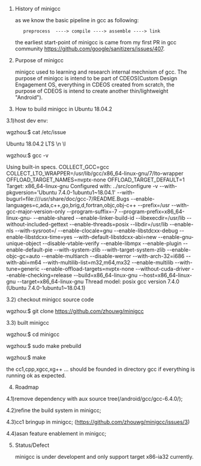1) History of minigcc

   as we know the basic pipeline in gcc as following:
          
          preprocess  ----> compile ----> assemble ----> link

   the earliest start-point of minigcc is came from my first PR in gcc community https://github.com/google/sanitizers/issues/407.
   
  
2) Purpose of minigcc

   minigcc used to learning and research internal mechnism of gcc. The purpose of minigcc is intend to be part of CDEOS(Custom Design Engagement OS, everything in CDEOS created from scratch, the purpose of CDEOS is intend to create another thin/lightweight "Android").


3) How to build minigcc in Ubuntu 18.04.2

3.1)host dev env:

wgzhou:$ cat /etc/issue

Ubuntu 18.04.2 LTS \n \l

wgzhou:$ gcc -v

Using built-in specs.
COLLECT_GCC=gcc
COLLECT_LTO_WRAPPER=/usr/lib/gcc/x86_64-linux-gnu/7/lto-wrapper
OFFLOAD_TARGET_NAMES=nvptx-none
OFFLOAD_TARGET_DEFAULT=1
Target: x86_64-linux-gnu
Configured with: ../src/configure -v --with-pkgversion='Ubuntu 7.4.0-1ubuntu1~18.04.1' --with-bugurl=file:///usr/share/doc/gcc-7/README.Bugs --enable-languages=c,ada,c++,go,brig,d,fortran,objc,obj-c++ --prefix=/usr --with-gcc-major-version-only --program-suffix=-7 --program-prefix=x86_64-linux-gnu- --enable-shared --enable-linker-build-id --libexecdir=/usr/lib --without-included-gettext --enable-threads=posix --libdir=/usr/lib --enable-nls --with-sysroot=/ --enable-clocale=gnu --enable-libstdcxx-debug --enable-libstdcxx-time=yes --with-default-libstdcxx-abi=new --enable-gnu-unique-object --disable-vtable-verify --enable-libmpx --enable-plugin --enable-default-pie --with-system-zlib --with-target-system-zlib --enable-objc-gc=auto --enable-multiarch --disable-werror --with-arch-32=i686 --with-abi=m64 --with-multilib-list=m32,m64,mx32 --enable-multilib --with-tune=generic --enable-offload-targets=nvptx-none --without-cuda-driver --enable-checking=release --build=x86_64-linux-gnu --host=x86_64-linux-gnu --target=x86_64-linux-gnu
Thread model: posix
gcc version 7.4.0 (Ubuntu 7.4.0-1ubuntu1~18.04.1)


3.2) checkout minigcc source code

wgzhou:$ git clone https://github.com/zhouwg/minigcc

3.3) built minigcc

wgzhou:$ cd minigcc


wgzhou:$ sudo make prebuild


wgzhou:$ make 


the cc1,cpp,xgcc,xg++ ... should be founded in directory gcc if everything is running ok as expected.



4) Roadmap

4.1)remove dependency with aux source tree(/android/gcc/gcc-6.4.0/);

4.2)refine the build system in minigcc;

4.3)cc1 bringup in minigcc; (https://github.com/zhouwg/minigcc/issues/3)

4.4)asan feature enablement in minigcc;



5) Status/Defect

   minigcc is under developent and only support target x86-ia32 currently. 
